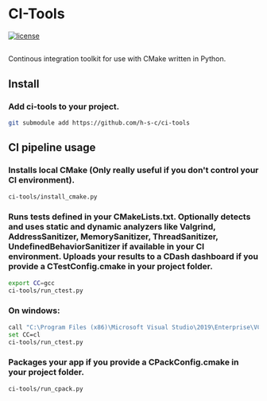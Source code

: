 # CI-Tools
[![license](https://img.shields.io/github/license/h-s-c/ci-tools.svg)](http://unlicense.org/)

##
Continous integration toolkit for use with CMake written in Python.

## Install
### Add ci-tools to your project.
```bash
git submodule add https://github.com/h-s-c/ci-tools
```

## CI pipeline usage
### Installs local CMake (Only really useful if you don't control your CI environment).
```bash
ci-tools/install_cmake.py
```

### Runs tests defined in your CMakeLists.txt. Optionally detects and uses static and dynamic analyzers like Valgrind, AddressSanitizer, MemorySanitizer, ThreadSanitizer, UndefinedBehaviorSanitizer if available in your CI environment. Uploads your results to a CDash dashboard if you provide a CTestConfig.cmake in your project folder.
```bash
export CC=gcc
ci-tools/run_ctest.py
```

### On windows:
```bash
call "C:\Program Files (x86)\Microsoft Visual Studio\2019\Enterprise\VC\Auxiliary\Build\vcvars64.bat"
set CC=cl
ci-tools/run_ctest.py
```


### Packages your app if you provide a CPackConfig.cmake in your project folder.
```bash
ci-tools/run_cpack.py
```